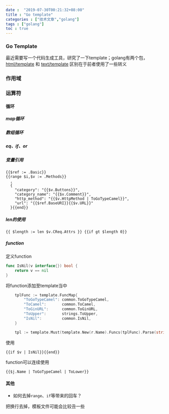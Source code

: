 ```yaml
---
date :  "2019-07-30T00:21:32+08:00" 
title : "Go template" 
categories : ["技术文章","golang"] 
tags : ["golang"] 
toc : true
---
```


### Go Template

最近需要写一个代码生成工具，研究了一下template；golang有两个包， [html/template](https://golang.org/pkg/html/template/) 和 [text/template](https://golang.org/pkg/text/template/) 区别在于前者使用了一些转义

### 作用域

### 运算符

#### 循环

##### map循环

##### 数组循环

##### eq、if、or

##### 变量引用

```jinja2
{{$ref := .Basic}}
{{range $i,$v := .Methods}}
  ,
  {
    "category": "{{$v.Buttons}}",
    "category_name": "{{$v.Comment}}",
    "http_method": "{{$v.HttpMethod | ToGoTypeCamel}}",
    "url": "{{$ref.BaseURI}}{{$v.URL}}"
  }{{end}}
```

##### len的使用

```jinja2
{{ $length := len $v.CReq.Attrs }} {{if gt $length 0}}
```

##### function

定义function

```go
func IsNil(v interface{}) bool {
	return v == nil
}
```
将function添加至template当中
```go
	tplFunc := template.FuncMap{
		"ToGoTypeCamel": common.ToGoTypeCamel,
		"ToCamel":       common.ToCamel,
		"ToGinURL":      common.ToGinURL,
		"ToUpper":       strings.ToUpper,
		"IsNil":         common.IsNil,
	}

	tpl := template.Must(template.New(r.Name).Funcs(tplFunc).Parse(string(bytes))
```

使用

```jinja2
{{if $v | IsNil}}{{end}}
```

function可以连续使用

```jinja2
{{$j.Name | ToGoTypeCamel | ToLower}}
```



#### 其他

- 如何去掉`range`、`if`等带来的回车？

把换行去掉，模板文件可能会比较丑一些
